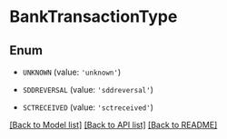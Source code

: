 # BankTransactionType


## Enum

* `UNKNOWN` (value: `'unknown'`)

* `SDDREVERSAL` (value: `'sddreversal'`)

* `SCTRECEIVED` (value: `'sctreceived'`)

[[Back to Model list]](../README.md#documentation-for-models) [[Back to API list]](../README.md#documentation-for-api-endpoints) [[Back to README]](../README.md)


